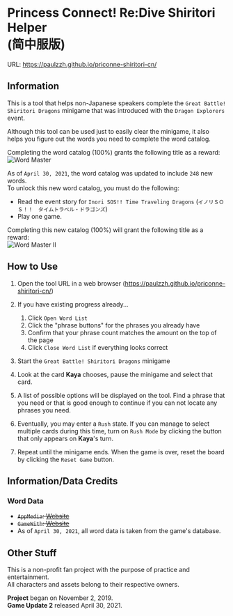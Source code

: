 # Princess Connect! Re:Dive Shiritori Helper<br>(简中服版)

URL: <https://paulzzh.github.io/priconne-shiritori-cn/>

## Information
This is a tool that helps non-Japanese speakers complete the 
`Great Battle! Shiritori Dragons` minigame that was introduced with the 
`Dragon Explorers` event.

Although this tool can be used just to easily clear the minigame, it 
also helps you figure out the words you need to complete the word catalog.

Completing the word catalog (100%) grants the following title as a reward:<br>
![Word Master](https://raw.githubusercontent.com/Expugn/priconne-shiritori/master/images/webpage/icon_emblem_11001041.png)

As of `April 30, 2021`, the word catalog was updated to include `248` new words.<br>
To unlock this new word catalog, you must do the following:
  - Read the event story for `Inori SOS!! Time Traveling Dragons` (`イノリＳＯＳ！！　タイムトラベル・ドラゴンズ`)
  - Play one game.

Completing this new catalog (100%) will grant the following title as a reward:<br>
![Word Master II](https://raw.githubusercontent.com/Expugn/priconne-shiritori/master/images/webpage/icon_emblem_11001131.png)

## How to Use
1. Open the tool URL in a web browser (<https://paulzzh.github.io/priconne-shiritori-cn/>)
2. If you have existing progress already...

    1. Click `Open Word List`
    2. Click the "phrase buttons" for the phrases you already have
    3. Confirm that your phrase count matches the amount on the top of the page
    4. Click `Close Word List` if everything looks correct
      
3. Start the `Great Battle! Shiritori Dragons` minigame
4. Look at the card **Kaya** chooses, pause the minigame and select that card.
5. A list of possible options will be displayed on the tool. Find a phrase 
that you need or that is good enough to continue if you can not locate any phrases you need.
6. Eventually, you may enter a `Rush` state. If you can manage to select multiple cards during this time, 
turn on `Rush Mode` by clicking the button that only appears on **Kaya**'s turn.
7. Repeat until the minigame ends. When the game is over, reset the board by clicking the `Reset Game` button.

## Information/Data Credits
### Word Data
- ~~`AppMedia`: [Website](https://appmedia.jp/priconne-redive)~~
- ~~`GameWith`: [Website](https://gamewith.jp/pricone-re/)~~
- As of `April 30, 2021`, all word data is taken from the game's database.

## Other Stuff
This is a non-profit fan project with the purpose of practice and entertainment.<br>
All characters and assets belong to their respective owners.

**Project** began on November 2, 2019.<br>
**Game Update 2** released April 30, 2021.
